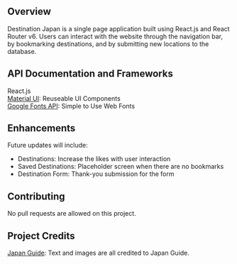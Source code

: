 ## Overview

Destination Japan is a single page application built using React.js and React Router v6. Users can 
interact with the website through the navigation bar, by bookmarking destinations, and by submitting new 
locations to the database. 

## API Documentation and Frameworks

React.js <br>
[Material UI](https://mui.com/):  Reuseable UI Components <br>
[Google Fonts API](https://developers.google.com/fonts): Simple to Use Web Fonts

## Enhancements

Future updates will include:
* Destinations: Increase the likes with user interaction
* Saved Destinations: Placeholder screen when there are no bookmarks
* Destination Form: Thank-you submission for the form


## Contributing

No pull requests are allowed on this project. 

## Project Credits

[Japan Guide](https://www.japan-guide.com/e/e623a.html): Text and images are all credited to Japan Guide. 
